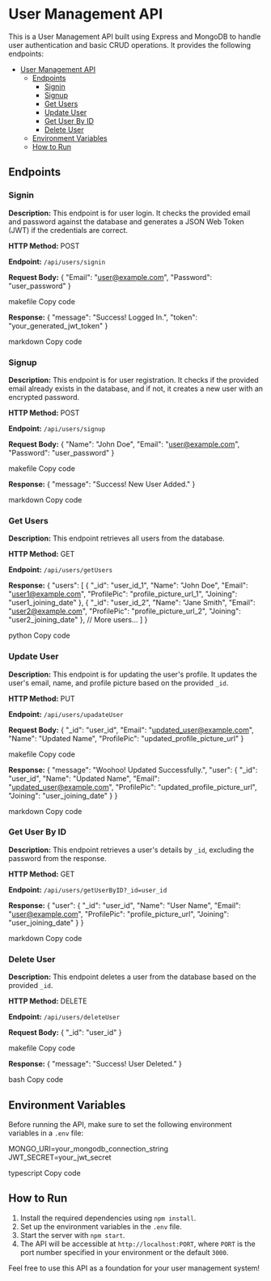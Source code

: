 # User Management API

This is a User Management API built using Express and MongoDB to handle user authentication and basic CRUD operations. It provides the following endpoints:

- [User Management API](#user-management-api)
  - [Endpoints](#endpoints)
    - [Signin](#signin)
    - [Signup](#signup)
    - [Get Users](#get-users)
    - [Update User](#update-user)
    - [Get User By ID](#get-user-by-id)
    - [Delete User](#delete-user)
  - [Environment Variables](#environment-variables)
  - [How to Run](#how-to-run)

## Endpoints

### Signin

**Description:** This endpoint is for user login. It checks the provided email and password against the database and generates a JSON Web Token (JWT) if the credentials are correct.

**HTTP Method:** POST

**Endpoint:** `/api/users/signin`

**Request Body:**
{
"Email": "user@example.com",
"Password": "user_password"
}

makefile
Copy code

**Response:**
{
"message": "Success! Logged In.",
"token": "your_generated_jwt_token"
}

markdown
Copy code

### Signup

**Description:** This endpoint is for user registration. It checks if the provided email already exists in the database, and if not, it creates a new user with an encrypted password.

**HTTP Method:** POST

**Endpoint:** `/api/users/signup`

**Request Body:**
{
"Name": "John Doe",
"Email": "user@example.com",
"Password": "user_password"
}

makefile
Copy code

**Response:**
{
"message": "Success! New User Added."
}

markdown
Copy code

### Get Users

**Description:** This endpoint retrieves all users from the database.

**HTTP Method:** GET

**Endpoint:** `/api/users/getUsers`

**Response:**
{
"users": [
{
"_id": "user_id_1",
"Name": "John Doe",
"Email": "user1@example.com",
"ProfilePic": "profile_picture_url_1",
"Joining": "user1_joining_date"
},
{
"_id": "user_id_2",
"Name": "Jane Smith",
"Email": "user2@example.com",
"ProfilePic": "profile_picture_url_2",
"Joining": "user2_joining_date"
},
// More users...
]
}

python
Copy code

### Update User

**Description:** This endpoint is for updating the user's profile. It updates the user's email, name, and profile picture based on the provided `_id`.

**HTTP Method:** PUT

**Endpoint:** `/api/users/upadateUser`

**Request Body:**
{
"_id": "user_id",
"Email": "updated_user@example.com",
"Name": "Updated Name",
"ProfilePic": "updated_profile_picture_url"
}

makefile
Copy code

**Response:**
{
"message": "Woohoo! Updated Successfully.",
"user": {
"_id": "user_id",
"Name": "Updated Name",
"Email": "updated_user@example.com",
"ProfilePic": "updated_profile_picture_url",
"Joining": "user_joining_date"
}
}

markdown
Copy code

### Get User By ID

**Description:** This endpoint retrieves a user's details by `_id`, excluding the password from the response.

**HTTP Method:** GET

**Endpoint:** `/api/users/getUserByID?_id=user_id`

**Response:**
{
"user": {
"_id": "user_id",
"Name": "User Name",
"Email": "user@example.com",
"ProfilePic": "profile_picture_url",
"Joining": "user_joining_date"
}
}

markdown
Copy code

### Delete User

**Description:** This endpoint deletes a user from the database based on the provided `_id`.

**HTTP Method:** DELETE

**Endpoint:** `/api/users/deleteUser`

**Request Body:**
{
"_id": "user_id"
}

makefile
Copy code

**Response:**
{
"message": "Success! User Deleted."
}

bash
Copy code

## Environment Variables

Before running the API, make sure to set the following environment variables in a `.env` file:

MONGO_URI=your_mongodb_connection_string
JWT_SECRET=your_jwt_secret

typescript
Copy code

## How to Run

1. Install the required dependencies using `npm install`.
2. Set up the environment variables in the `.env` file.
3. Start the server with `npm start`.
4. The API will be accessible at `http://localhost:PORT`, where `PORT` is the port number specified in your environment or the default `3000`.

Feel free to use this API as a foundation for your user management system!

[def]: #how-to-run